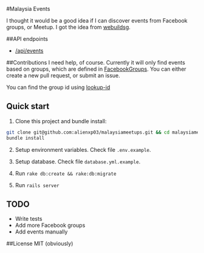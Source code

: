 #Malaysia Events

I thought it would be a good idea if I can discover events from Facebook groups, or Meetup. I got the idea from <a href="https://github.com/webuildsg/webuild" target="_blank">webuildsg</a>.


##API endpoints

- <a href="https://malaysia.herokuapp.com/api/events" target="_blank">/api/events</a>

##Contributions
I need help, of course. Currently it will only find events based on groups, which are defined in <a href="https://github.com/alienxp03/malaysiameetups/blob/master/app/controllers/api/facebook_groups.rb" target="_blank">FacebookGroups</a>. You can either create a new pull request, or submit an issue.

You can find the group id using <a href="https://lookup-id.com/" target="_blank">lookup-id</a>


## Quick start

1. Clone this project and bundle install:

  ```sh
git clone git@github.com:alienxp03/malaysiameetups.git && cd malaysiameetups
bundle install
  ```

2. Setup environment variables. Check file `.env.example`.

3. Setup database. Check file `database.yml.example`.

4. Run `rake db:create && rake:db:migrate`

5. Run `rails server`

## TODO
- Write tests
- Add more Facebook groups
- Add events manually

##License
MIT (obviously)
